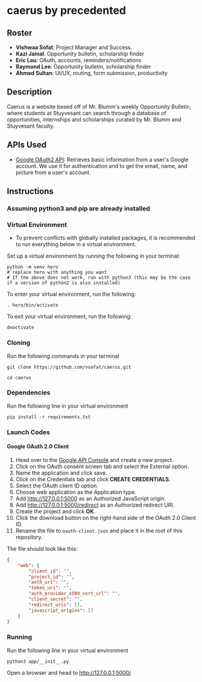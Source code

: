 # caerus by precedented

## Roster

- **Vishwaa Sofat**: Project Manager and Success.
- **Kazi Jamal**: Opportunity bulletin, scholarship finder
- **Eric Lau**: OAuth, accounts, reminders/notifications
- **Raymond Lee**: Opportunity bulletin, scholarship finder
- **Ahmed Sultan**: UI/UX, routing, form submission, productivity

## Description

Caerus is a website based off of Mr. Blumm's weekly Opportunity Bulletin, where students at Stuyvesant can search through a database of opportunities, internships and scholarships curated by Mr. Blumm and Stuyvesant faculty.

## APIs Used

- [Google OAuth2 API](https://docs.google.com/document/u/3/d/1ByvzxoEhH1UuHJR2RW2w5-unr6sOeJBm9Hh-YFq3RSw): Retrieves basic information from a user's Google account. We use it for authentication and to get the email, name, and picture from a user's account.

## Instructions

### Assuming python3 and pip are already installed

### Virtual Environment

- To prevent conflicts with globally installed packages, it is recommended to run everything below in a virtual environment.

Set up a virtual environment by running the following in your terminal:

```shell
python -m venv hero
# replace hero with anything you want
# If the above does not work, run with python3 (this may be the case if a version of python2 is also installed)
```

To enter your virtual environment, run the following:

```shell
. hero/bin/activate
```

To exit your virtual environment, run the following:

```shell
deactivate
```

### Cloning

Run the following commands in your terminal

```shell
git clone https://github.com/vsofat/caerus.git

cd caerus
```

### Dependencies

Run the following line in your virtual environment

```shell
pip install -r requirements.txt
```

### Launch Codes

#### Google OAuth 2.0 Client

1. Head over to the [Google API Console](https://console.developers.google.com/projectselector2) and create a new project.
2. Click on the OAuth consent screen tab and select the External option.
3. Name the application and click save.
4. Click on the Credentials tab and click **CREATE CREDENTIALS**.
5. Select the OAuth client ID option.
6. Choose web application as the Application type.
7. Add <http://127.0.0.1:5000> as an Authorized JavaScript origin.
8. Add <http://127.0.0.1:5000/redirect> as an Authorized redirect URI.
9. Create the project and click **OK**.
10. Click the download button on the right-hand side of the OAuth 2.0 Client ID.
11. Rename the file to `oauth-client.json` and place it in the root of this repository.

The file should look like this:

```json
{
    "web": {
        "client_id": "",
        "project_id": "",
        "auth_uri": "",
        "token_uri": "",
        "auth_provider_x509_cert_url": "",
        "client_secret": "",
        "redirect_uris": [],
        "javascript_origins": []
    }
}
```

### Running

Run the following line in your virtual environment

```shell
python3 app/__init__.py
```

Open a browser and head to <http://127.0.0.1:5000/>
